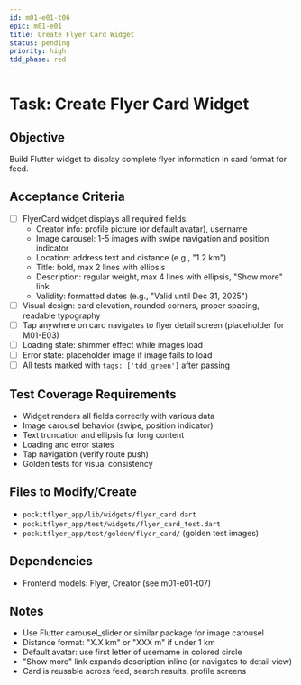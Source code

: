 ```yaml
---
id: m01-e01-t06
epic: m01-e01
title: Create Flyer Card Widget
status: pending
priority: high
tdd_phase: red
---
```


# Task: Create Flyer Card Widget

## Objective
Build Flutter widget to display complete flyer information in card format for feed.

## Acceptance Criteria
- [ ] FlyerCard widget displays all required fields:
  - Creator info: profile picture (or default avatar), username
  - Image carousel: 1-5 images with swipe navigation and position indicator
  - Location: address text and distance (e.g., "1.2 km")
  - Title: bold, max 2 lines with ellipsis
  - Description: regular weight, max 4 lines with ellipsis, "Show more" link
  - Validity: formatted dates (e.g., "Valid until Dec 31, 2025")
- [ ] Visual design: card elevation, rounded corners, proper spacing, readable typography
- [ ] Tap anywhere on card navigates to flyer detail screen (placeholder for M01-E03)
- [ ] Loading state: shimmer effect while images load
- [ ] Error state: placeholder image if image fails to load
- [ ] All tests marked with `tags: ['tdd_green']` after passing

## Test Coverage Requirements
- Widget renders all fields correctly with various data
- Image carousel behavior (swipe, position indicator)
- Text truncation and ellipsis for long content
- Loading and error states
- Tap navigation (verify route push)
- Golden tests for visual consistency

## Files to Modify/Create
- `pockitflyer_app/lib/widgets/flyer_card.dart`
- `pockitflyer_app/test/widgets/flyer_card_test.dart`
- `pockitflyer_app/test/golden/flyer_card/` (golden test images)

## Dependencies
- Frontend models: Flyer, Creator (see m01-e01-t07)

## Notes
- Use Flutter carousel_slider or similar package for image carousel
- Distance format: "X.X km" or "XXX m" if under 1 km
- Default avatar: use first letter of username in colored circle
- "Show more" link expands description inline (or navigates to detail view)
- Card is reusable across feed, search results, profile screens
